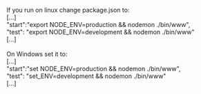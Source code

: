 If you run on linux change package.json to: </br>
[...]</br>
  "start":"export NODE_ENV=production && nodemon ./bin/www",</br>
  "test": "export NODE_ENV=development && nodemon ./bin/www"</br>
[...]</br>
</br>
On Windows set it to:</br>
[...]</br>
  "start":"set NODE_ENV=production && nodemon ./bin/www",</br>
  "test": "set_ENV=development && nodemon ./bin/www"</br>
[...]</br>
